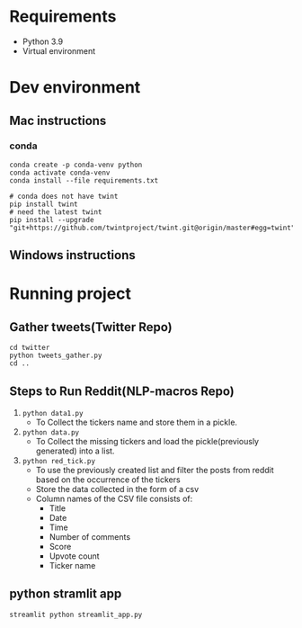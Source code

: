 # Requirements
* Python 3.9
* Virtual environment

# Dev environment

## Mac instructions

### conda

```
conda create -p conda-venv python
conda activate conda-venv
conda install --file requirements.txt

# conda does not have twint
pip install twint
# need the latest twint
pip install --upgrade "git+https://github.com/twintproject/twint.git@origin/master#egg=twint"
```

## Windows instructions

# Running project

## Gather tweets(Twitter Repo)
```
cd twitter
python tweets_gather.py
cd ..
```
## Steps to Run Reddit(NLP-macros Repo)

1. `` python data1.py ``
   * To Collect the tickers name and store them in a pickle.
2. `` python data.py ``
   * To Collect the missing tickers and load the pickle(previously generated) into a list.
3. `` python red_tick.py ``
   * To use the previously created list and filter the posts from reddit based on the occurrence of the tickers 
   * Store the data collected in the form of a csv
   * Column names of the CSV file consists of:
     * Title
     * Date
     * Time
     * Number of comments
     * Score
     * Upvote count
     * Ticker name
     
## python stramlit app
```
streamlit python streamlit_app.py
```

